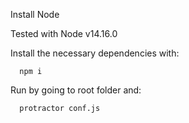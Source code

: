 Install Node

  Tested with Node v14.16.0

Install the necessary dependencies with:
```
  npm i
```

Run by going to root folder and:

```
  protractor conf.js
```
